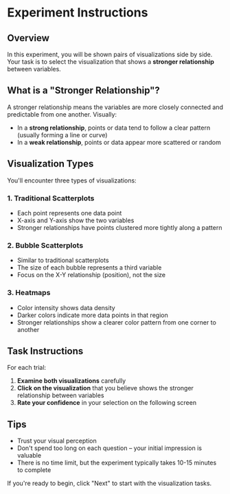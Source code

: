 # Experiment Instructions

## Overview

In this experiment, you will be shown pairs of visualizations side by side. Your task is to select the visualization that shows a **stronger relationship** between variables.

## What is a "Stronger Relationship"?

A stronger relationship means the variables are more closely connected and predictable from one another. Visually:

- In a **strong relationship**, points or data tend to follow a clear pattern (usually forming a line or curve)
- In a **weak relationship**, points or data appear more scattered or random

## Visualization Types

You'll encounter three types of visualizations:

### 1. Traditional Scatterplots
- Each point represents one data point
- X-axis and Y-axis show the two variables
- Stronger relationships have points clustered more tightly along a pattern

### 2. Bubble Scatterplots
- Similar to traditional scatterplots
- The size of each bubble represents a third variable
- Focus on the X-Y relationship (position), not the size

### 3. Heatmaps
- Color intensity shows data density
- Darker colors indicate more data points in that region
- Stronger relationships show a clearer color pattern from one corner to another

## Task Instructions

For each trial:

1. **Examine both visualizations** carefully
2. **Click on the visualization** that you believe shows the stronger relationship between variables
3. **Rate your confidence** in your selection on the following screen

## Tips

- Trust your visual perception
- Don't spend too long on each question – your initial impression is valuable
- There is no time limit, but the experiment typically takes 10-15 minutes to complete

If you're ready to begin, click "Next" to start with the visualization tasks.